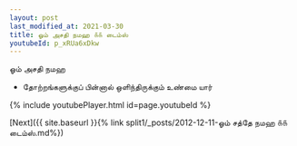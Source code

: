 ```yaml
---
layout: post
last_modified_at: 2021-03-30
title: ஓம் அசதி நமஹ ௧௧ டைம்ஸ்
youtubeId: p_xRUa6xDkw
---
```

 
 
 ஓம் அசதி நமஹ  
 
 -  தோற்றங்களுக்குப் பின்னால் ஒளிந்திருக்கும் உண்மை யார் 
 
  
 
  
 
 
 
 
 
 


{% include youtubePlayer.html id=page.youtubeId %}
 
[Next]({{ site.baseurl }}{% link  split1/_posts/2012-12-11-ஓம் சத்தே நமஹ ௧௧ டைம்ஸ்.md%})
 
